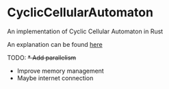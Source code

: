 # CyclicCellularAutomaton
An implementation of Cyclic Cellular Automaton in Rust

An explanation can be found [here](https://en.wikipedia.org/wiki/Cyclic_cellular_automaton)

TODO: 
~~* Add parallelism~~
* Improve memory management
* Maybe internet connection